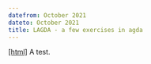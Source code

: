 ```yaml
---
datefrom: October 2021
dateto: October 2021
title: LAGDA - a few exercises in agda
---
```


[\[html\]](/jacobs.html) A test.
